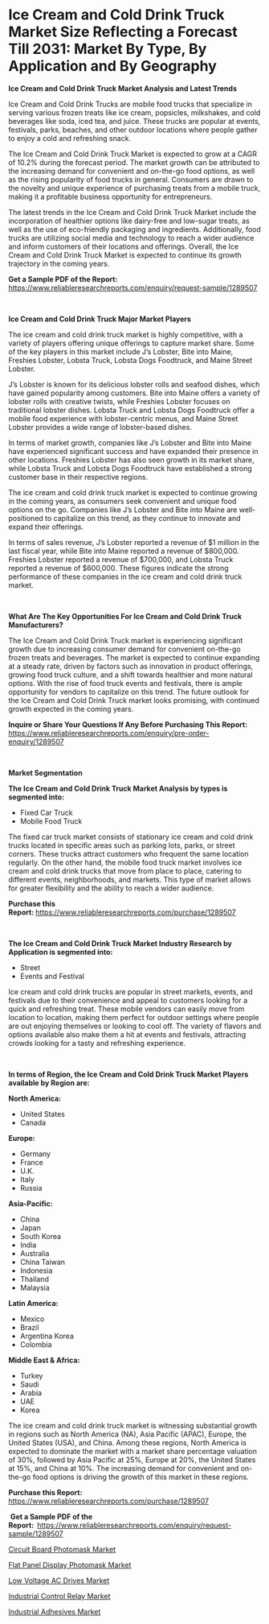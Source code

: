 <p><h1>Ice Cream and Cold Drink Truck Market Size Reflecting a Forecast Till 2031: Market By Type, By Application and By Geography</h1></p><p><strong>Ice Cream and Cold Drink Truck Market Analysis and Latest Trends</strong></p>
<p><p>Ice Cream and Cold Drink Trucks are mobile food trucks that specialize in serving various frozen treats like ice cream, popsicles, milkshakes, and cold beverages like soda, iced tea, and juice. These trucks are popular at events, festivals, parks, beaches, and other outdoor locations where people gather to enjoy a cold and refreshing snack.</p><p>The Ice Cream and Cold Drink Truck Market is expected to grow at a CAGR of 10.2% during the forecast period. The market growth can be attributed to the increasing demand for convenient and on-the-go food options, as well as the rising popularity of food trucks in general. Consumers are drawn to the novelty and unique experience of purchasing treats from a mobile truck, making it a profitable business opportunity for entrepreneurs.</p><p>The latest trends in the Ice Cream and Cold Drink Truck Market include the incorporation of healthier options like dairy-free and low-sugar treats, as well as the use of eco-friendly packaging and ingredients. Additionally, food trucks are utilizing social media and technology to reach a wider audience and inform customers of their locations and offerings. Overall, the Ice Cream and Cold Drink Truck Market is expected to continue its growth trajectory in the coming years.</p></p>
<p><strong>Get a Sample PDF of the Report:&nbsp;</strong> <a href="https://www.reliableresearchreports.com/enquiry/request-sample/1289507">https://www.reliableresearchreports.com/enquiry/request-sample/1289507</a></p>
<p>&nbsp;</p>
<p><strong>Ice Cream and Cold Drink Truck Major Market Players</strong></p>
<p><p>The ice cream and cold drink truck market is highly competitive, with a variety of players offering unique offerings to capture market share. Some of the key players in this market include J’s Lobster, Bite into Maine, Freshies Lobster, Lobsta Truck, Lobsta Dogs Foodtruck, and Maine Street Lobster.</p><p>J’s Lobster is known for its delicious lobster rolls and seafood dishes, which have gained popularity among customers. Bite into Maine offers a variety of lobster rolls with creative twists, while Freshies Lobster focuses on traditional lobster dishes. Lobsta Truck and Lobsta Dogs Foodtruck offer a mobile food experience with lobster-centric menus, and Maine Street Lobster provides a wide range of lobster-based dishes.</p><p>In terms of market growth, companies like J’s Lobster and Bite into Maine have experienced significant success and have expanded their presence in other locations. Freshies Lobster has also seen growth in its market share, while Lobsta Truck and Lobsta Dogs Foodtruck have established a strong customer base in their respective regions.</p><p>The ice cream and cold drink truck market is expected to continue growing in the coming years, as consumers seek convenient and unique food options on the go. Companies like J’s Lobster and Bite into Maine are well-positioned to capitalize on this trend, as they continue to innovate and expand their offerings.</p><p>In terms of sales revenue, J’s Lobster reported a revenue of $1 million in the last fiscal year, while Bite into Maine reported a revenue of $800,000. Freshies Lobster reported a revenue of $700,000, and Lobsta Truck reported a revenue of $600,000. These figures indicate the strong performance of these companies in the ice cream and cold drink truck market.</p></p>
<p>&nbsp;</p>
<p><strong>What Are The Key Opportunities For Ice Cream and Cold Drink Truck Manufacturers?</strong></p>
<p><p>The Ice Cream and Cold Drink Truck market is experiencing significant growth due to increasing consumer demand for convenient on-the-go frozen treats and beverages. The market is expected to continue expanding at a steady rate, driven by factors such as innovation in product offerings, growing food truck culture, and a shift towards healthier and more natural options. With the rise of food truck events and festivals, there is ample opportunity for vendors to capitalize on this trend. The future outlook for the Ice Cream and Cold Drink Truck market looks promising, with continued growth expected in the coming years.</p></p>
<p><strong>Inquire or Share Your Questions If Any Before Purchasing This Report:</strong> <a href="https://www.reliableresearchreports.com/enquiry/pre-order-enquiry/1289507">https://www.reliableresearchreports.com/enquiry/pre-order-enquiry/1289507</a></p>
<p>&nbsp;</p>
<p><strong>Market Segmentation</strong></p>
<p><strong>The Ice Cream and Cold Drink Truck Market Analysis by types is segmented into:</strong></p>
<p><ul><li>Fixed Car Truck</li><li>Mobile Food Truck</li></ul></p>
<p><p>The fixed car truck market consists of stationary ice cream and cold drink trucks located in specific areas such as parking lots, parks, or street corners. These trucks attract customers who frequent the same location regularly. On the other hand, the mobile food truck market involves ice cream and cold drink trucks that move from place to place, catering to different events, neighborhoods, and markets. This type of market allows for greater flexibility and the ability to reach a wider audience.</p></p>
<p><strong>Purchase this Report:&nbsp;</strong><a href="https://www.reliableresearchreports.com/purchase/1289507">https://www.reliableresearchreports.com/purchase/1289507</a></p>
<p>&nbsp;</p>
<p><strong>The Ice Cream and Cold Drink Truck Market Industry Research by Application is segmented into:</strong></p>
<p><ul><li>Street</li><li>Events and Festival</li></ul></p>
<p><p>Ice cream and cold drink trucks are popular in street markets, events, and festivals due to their convenience and appeal to customers looking for a quick and refreshing treat. These mobile vendors can easily move from location to location, making them perfect for outdoor settings where people are out enjoying themselves or looking to cool off. The variety of flavors and options available also make them a hit at events and festivals, attracting crowds looking for a tasty and refreshing experience.</p></p>
<p>&nbsp;</p>
<p><strong>In terms of Region, the Ice Cream and Cold Drink Truck Market Players available by Region are:</strong></p>
<p>
    <p> <strong> North America: </strong>
        <ul>
            <li>United States</li>
            <li>Canada</li>
        </ul>
        </p> 
    <p> <strong> Europe: </strong>
        <ul>
            <li>Germany</li>
            <li>France</li>
            <li>U.K.</li>
            <li>Italy</li>
            <li>Russia</li>
        </ul>
        </p> 
    <p> <strong> Asia-Pacific: </strong>
        <ul>
            <li>China</li>
            <li>Japan</li>
            <li>South Korea</li>
            <li>India</li>
            <li>Australia</li>
            <li>China Taiwan</li>
            <li>Indonesia</li>
            <li>Thailand</li>
            <li>Malaysia</li>
        </ul>
        </p> 
    <p> <strong> Latin America: </strong>
        <ul>
            <li>Mexico</li>
            <li>Brazil</li>
            <li>Argentina Korea</li>
            <li>Colombia</li>
        </ul>
        </p> 
    <p> <strong> Middle East & Africa: </strong>
        <ul>
            <li>Turkey</li>
            <li>Saudi</li>
            <li>Arabia</li>
            <li>UAE</li>
            <li>Korea</li>
        </ul>
    </p>
    </p>
<p><p>The ice cream and cold drink truck market is witnessing substantial growth in regions such as North America (NA), Asia Pacific (APAC), Europe, the United States (USA), and China. Among these regions, North America is expected to dominate the market with a market share percentage valuation of 30%, followed by Asia Pacific at 25%, Europe at 20%, the United States at 15%, and China at 10%. The increasing demand for convenient and on-the-go food options is driving the growth of this market in these regions.</p></p>
<p><strong>Purchase this Report: </strong><a href="https://www.reliableresearchreports.com/purchase/1289507">https://www.reliableresearchreports.com/purchase/1289507</a></p>
<p>&nbsp;<strong>Get a Sample PDF of the Report:&nbsp;&nbsp;</strong><a href="https://www.reliableresearchreports.com/enquiry/request-sample/1289507">https://www.reliableresearchreports.com/enquiry/request-sample/1289507</a></p>
<p><strong></strong></p>
<p><p><a href="https://github.com/pgtimber/Market-Research-Report-List-1/blob/main/circuit-board-photomask-market.md">Circuit Board Photomask Market</a></p><p><a href="https://github.com/arionmp/Market-Research-Report-List-2/blob/main/flat-panel-display-photomask-market.md">Flat Panel Display Photomask Market</a></p><p><a href="https://butternut-bug-553.notion.site/Low-Voltage-AC-Drives-Market-Research-Report-Forecasted-for-Period-from-2024-2031-by-Market-Type--930270815ba94cee93c5d4767415ff7f">Low Voltage AC Drives Market</a></p><p><a href="https://invited-way-688.notion.site/Industrial-Control-Relay-Market-Research-Report-Forecasted-for-Period-from-2024-2031-by-Market-Ty-6ec990543f3b4ec4a85b7d38defbe2bc">Industrial Control Relay Market</a></p><p><a href="https://view.publitas.com/reportprime-1/industrial-adhesives-market-size-evaluating-its-market-trends-growth-and-projections-2024-2031/">Industrial Adhesives Market</a></p></p>